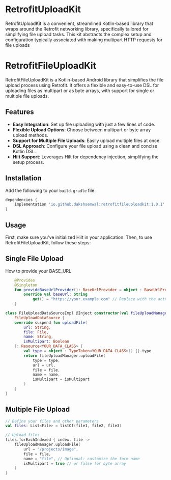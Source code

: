 # RetrofitUploadKit
RetrofitUploadKit is a convenient, streamlined Kotlin-based library that wraps around the Retrofit networking library, specifically tailored for simplifying file upload tasks. This kit abstracts the complex setup and configuration typically associated with making multipart HTTP requests for file uploads

# RetrofitFileUploadKit

RetrofitFileUploadKit is a Kotlin-based Android library that simplifies the file upload process using Retrofit. It offers a flexible and easy-to-use DSL for uploading files as multipart or as byte arrays, with support for single or multiple file uploads.

## Features

- **Easy Integration**: Set up file uploading with just a few lines of code.
- **Flexible Upload Options**: Choose between multipart or byte array upload methods.
- **Support for Multiple File Uploads**: Easily upload multiple files at once.
- **DSL Approach**: Configure your file upload using a clean and concise Kotlin DSL.
- **Hilt Support**: Leverages Hilt for dependency injection, simplifying the setup process.

## Installation

Add the following to your `build.gradle` file:

```groovy
dependencies {
    implementation 'io.github.dakshsemwal:retrofitfileuploadkit:1.0.1'
}
```
## Usage
First, make sure you've initialized Hilt in your application. Then, to use RetrofitFileUploadKit, follow these steps:

## Single File Upload

How to provide your BASE_URL

```kotlin
    @Provides
    @Singleton
    fun provideBaseUrlProvider(): BaseUrlProvider = object : BaseUrlProvider {
        override val baseUrl: String
            get() = "https://your.example.com" // Replace with the actual base URL
    }
```

```kotlin
class FileUploadDataSourceImpl @Inject constructor(val fileUploadManager: FileUploadManager) :
    FileUploadDataSource {
    override suspend fun uploadFile(
        url: String,
        file: File,
        name: String,
        isMultipart: Boolean
    ): Resource<YOUR_DATA_CLASS> {
        val type = object : TypeToken<YOUR_DATA_CLASS>() {}.type
        return fileUploadManager.uploadFile(
            type = type,
            url = url,
            file = file,
            name = name,
            isMultipart = isMultipart
        )
    }
}
```
## Multiple File Upload
```kotlin
// Define your files and other parameters
val files: List<File> = listOf(file1, file2, file3)

// Upload files
files.forEachIndexed { index, file ->
    fileUploadManager.uploadFile(
        url = "/projects/image",
        file = file,
        name = "file", // Optional: customize the form name
        isMultipart = true // or false for byte array
    )
}
```




